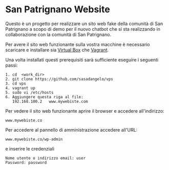 # San Patrignano Website

Questo è un progetto per realizzare un sito web fake della comunità di San Patrignano a scopo di demo per il nuovo chatbot che si sta realizzando in collaborazione con la comunità di San Patrignano.

Per avere il sito web funzionante sulla vostra macchine è necessario scaricare e installare sia [Virtual Box](https://www.virtualbox.org/) che [Vagrant](https://www.vagrantup.com/).

Una volta installati questi prerequisiti sarà sufficiente eseguire i seguenti passi:

```
1. cd  <work_dir>
2. git clone https://github.com/sasadangelo/vps
3. cd vps
4. vagrant up
5. sudo vi /etc/hosts
6. Aggiungere questa riga al file:
   192.168.100.2   www.mywebiste.com
```

Per vedere il sito web funzionante aprire il browser e accedere all'indirizzo:

```
www.mywebiste.co
```

Per accedere al pannello di amministrazione accedere all'URL:

```
www.mywebiste.co/wp-admin
```

e inserire le credenziali

```
Nome utente o indirizzo email: user
Password: password
```

